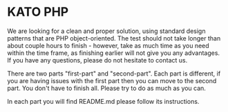 KATO PHP
========

We are looking for a clean and proper solution, using standard design patterns that are PHP object-oriented.
The test should not take longer than about couple hours to finish - however, take as much time as you need within the time frame, as finishing earlier will not give you any advantages. 
If you have any questions, please do not hesitate to contact us.

There are two parts "first-part" and "second-part". Each part is different, if you are having
issues with the first part then you can move to the second part. You don't have to finish all.
Please try to do as much as you can.

In each part you will find README.md please follow its instructions.